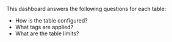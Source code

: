 This dashboard answers the following questions for each table:

- How is the table configured?
- What tags are applied?
- What are the table limits?
